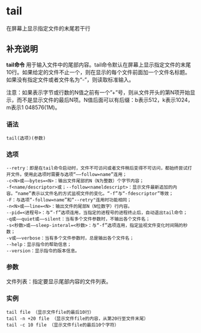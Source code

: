 tail
===

在屏幕上显示指定文件的末尾若干行

## 补充说明

**tail命令** 用于输入文件中的尾部内容。tail命令默认在屏幕上显示指定文件的末尾10行。如果给定的文件不止一个，则在显示的每个文件前面加一个文件名标题。如果没有指定文件或者文件名为“-”，则读取标准输入。

注意：如果表示字节或行数的N值之前有一个”+”号，则从文件开头的第N项开始显示，而不是显示文件的最后N项。N值后面可以有后缀：b表示512，k表示1024，m表示1 048576(1M)。

### 语法  

```
tail(选项)(参数)
```

### 选项  

```
--retry：即是在tail命令启动时，文件不可访问或者文件稍后变得不可访问，都始终尝试打开文件。使用此选项时需要与选项“——follow=name”连用；
-c<N>或——bytes=<N>：输出文件尾部的N（N为整数）个字节内容；
-f<name/descriptor>或；--follow<nameldescript>：显示文件最新追加的内容。“name”表示以文件名的方式监视文件的变化。“-f”与“-fdescriptor”等效；
-F：与选项“-follow=name”和“--retry"连用时功能相同；
-n<N>或——line=<N>：输出文件的尾部N（N位数字）行内容。
--pid=<进程号>：与“-f”选项连用，当指定的进程号的进程终止后，自动退出tail命令；
-q或——quiet或——silent：当有多个文件参数时，不输出各个文件名；
-s<秒数>或——sleep-interal=<秒数>：与“-f”选项连用，指定监视文件变化时间隔的秒数；
-v或——verbose：当有多个文件参数时，总是输出各个文件名；
--help：显示指令的帮助信息；
--version：显示指令的版本信息。
```

### 参数  

文件列表：指定要显示尾部内容的文件列表。

### 实例  

```
tail file （显示文件file的最后10行）
tail -n +20 file （显示文件file的内容，从第20行至文件末尾）
tail -c 10 file （显示文件file的最后10个字符）
```


<!-- Linux命令行搜索引擎：https://jaywcjlove.github.io/linux-command/ -->
